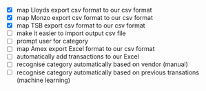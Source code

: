 - [x] map Lloyds export csv format to our csv format
- [x] map Monzo export csv format to our csv format
- [x] map TSB export csv format to our csv format
- [ ] make it easier to import output csv file
- [ ] prompt user for category
- [ ] map Amex export Excel format to our csv format
- [ ] automatically add transactions to our Excel
- [ ] recognise category automatically based on vendor (manual)
- [ ] recognise category automatically based on previous transations (machine learning)

